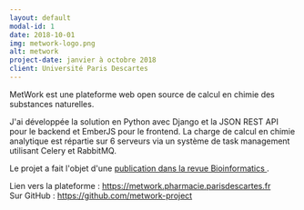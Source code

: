 ```yaml
---
layout: default
modal-id: 1
date: 2018-10-01
img: metwork-logo.png
alt: metwork
project-date: janvier à octobre 2018
client: Université Paris Descartes
---
```

MetWork est une plateforme web open source de calcul en chimie des substances naturelles.

J'ai développée la solution en Python avec Django et la JSON REST API pour le backend et EmberJS pour le frontend.
La charge de calcul en chimie analytique est répartie sur 6 serveurs via un système de task management utilisant Celery et RabbitMQ.

Le projet a fait l'objet d'une
<a href="https://doi.org/10.1093/bioinformatics/bty864" target="_blank">
publication dans la revue Bioinformatics
</a>.

Lien vers la plateforme :
  <a href="https://metwork.pharmacie.parisdescartes.fr" target="_blank">
  https://metwork.pharmacie.parisdescartes.fr
  </a>
  <br />
  Sur GitHub :
  <a href="https://github.com/metwork-project" target="_blank">
    https://github.com/metwork-project
  </a>
